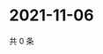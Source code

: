 # 2021-11-06

共 0 条

<!-- BEGIN WEIBO -->
<!-- 最后更新时间 Sat Nov 06 2021 17:14:00 GMT+0800 (China Standard Time) -->

<!-- END WEIBO -->
